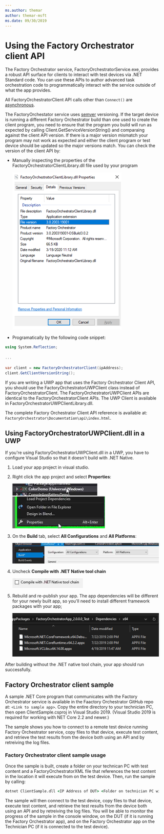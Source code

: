 ```yaml
---
ms.author: themar
author: themar-msft
ms.date: 09/30/2019
---
```


# Using the Factory Orchestrator client API

The Factory Orchestrator service, FactoryOrchestratorService.exe, provides a robust API surface for clients to interact with test devices via .NET Standard code. You can use these APIs to author advanced task orchestration code to programmatically interact with the service outside of what the app provides.

All FactoryOrchestratorClient API calls other than `Connect()` are [asynchronous](https://docs.microsoft.com/dotnet/csharp/async).

The FactoryOrchestator service uses [semver](https://semver.org/) versioning. If the target device is running a different Factory Orchestrator build than one used to create the client program, you need to ensure that the program you build will run as expected by calling Client.GetServiceVersionString() and comparaing against the client API version. If there is a major version mismatch your program may not work as expected and either the client program or test device should be updated so the major versions match. You can check the version of the client API by:

- Manually inspecting the properties of the FactoryOrchestratorClientLibrary.dll file used by your program

    ![version number in the properties of FactoryOrchestratorClientLibrary.dll](./images/fo-version-number.png)

- Programatically by the following code snippet:

```C#
using System.Reflection;

...

var client = new FactoryOrchestratorClient(ipAddress);
client.GetClientVersionString();
```

If you are writing a UWP app that uses the Factory Orchestrator Client API, you should use the FactoryOrchestratorUWPClient class instead of FactoryOrchestratorClient. The FactoryOrchestratorUWPClient APIs are identical to the FactoryOrchestratorClient APIs. The UWP Client is available in FactoryOrchestratorUWPClientLibrary.dll.

The complete Factory Orchestrator Client API reference is available at: `FactoryOrchestrator\Documentation\api\index.html`.

## Using FactoryOrchestratorUWPClient.dll in a UWP

If you're using FactoryOrchestratorUWPClient.dll in a UWP, you have to configure Visual Studio so that it doesn't build with .NET Native.

1. Load your app project in visual studio.
2. Right click the app project and select **Properties**:

    ![Right-clicking on app in Visual Studio](./images/build-fo-uwp-1.png)
    ![Selecting properties](./images/build-fo-uwp-2.png)

3. On the **Build** tab, select **All Configurations** and **All Platforms**:

    ![Choosing all configurations and All platforms](./images/build-fo-uwp-3.png)

4. Uncheck **Compile with .NET Native tool chain**

    ![Unchecking compile with .net toolchain](./images/build-fo-uwp-4.png)

5. Rebuild and re-publish your app. The app dependencies will be different for your newly built app, so you'll need to install different framework packages with your app;

    ![Rebuild and republishing the app](./images/build-fo-uwp-5.png)

After building without the .NET native tool chain, your app should run successfully.

## Factory Orchestrator client sample

A sample .NET Core program that communicates with the Factory Orchestrator service is available in the Faactory Orchestrator GitHub repo at: `<Link to sample app>`. Copy the entire directory to your technician PC, then open ClientSample.csproj in Visual Studio 2019. (Visual Studio 2019 is required for working with NET Core 2.2 and newer.)

The sample shows you how to connect to a remote test device running Factory Orchestrator service, copy files to that device, execute test content, and retrieve the test results from the device both using an API and by retreiving the log files. 

### Factory Orchestrator client sample usage
Once the sample is built, create a folder on your technican PC with test content and a FactoryOrchestratorXML file that references the test content in the location it will execute from on the test device. Then, run the sample by calling:

```cmd
dotnet ClientSample.dll <IP Address of DUT> <Folder on technician PC with test content AND FactoryOrchestratorXML files> <Destination folder on DUT> <Destination folder on this PC to save logs>
```

The sample will then connect to the test device, copy files to that device, execute test content, and retrieve the test results from the device both using an API and by retreiving the log files. You will be able to monitor the progress of the sample in the console window, on the DUT (if it is running the Factory Orchestrator app), and on the Factory Orchestrator app on the Technician PC (if it is connected to the test device).
